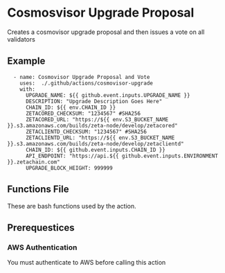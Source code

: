 # Cosmosvisor Upgrade Proposal

Creates a cosmovisor upgrade proposal and then issues a vote on all validators

## Example 
      - name: Cosmovisor Upgrade Proposal and Vote
        uses:  ./.github/actions/cosmovisor-upgrade
        with:
          UPGRADE_NAME: ${{ github.event.inputs.UPGRADE_NAME }}
          DESCRIPTION: "Upgrade Description Goes Here"
          CHAIN_ID: ${{ env.CHAIN_ID }}
          ZETACORED_CHECKSUM: "1234567" #SHA256 
          ZETACORED_URL: "https://${{ env.S3_BUCKET_NAME }}.s3.amazonaws.com/builds/zeta-node/develop/zetacored"
          ZETACLIENTD_CHECKSUM: "1234567" #SHA256 
          ZETACLIENTD_URL: "https://${{ env.S3_BUCKET_NAME }}.s3.amazonaws.com/builds/zeta-node/develop/zetaclientd"
          CHAIN_ID: ${{ github.event.inputs.CHAIN_ID }}
          API_ENDPOINT: "https://api.${{ github.event.inputs.ENVIRONMENT }}.zetachain.com"
          UPGRADE_BLOCK_HEIGHT: 999999
## Functions File
These are bash functions used by the action. 

## Prerequestices

### AWS Authentication 
You must authenticate to AWS before calling this action

